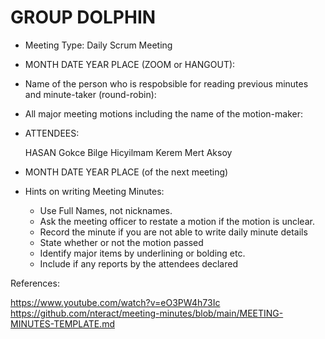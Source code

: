   # GROUP DOLPHIN
  
  - Meeting Type: Daily Scrum Meeting
  
  - MONTH DATE YEAR PLACE (ZOOM or HANGOUT):
  
  - Name of the person who is respobsible for reading previous minutes and minute-taker (round-robin):
  
  - All major meeting motions including the name of the motion-maker:
  
  - ATTENDEES:
  
    HASAN Gokce
    Bilge Hicyilmam
    Kerem Mert Aksoy
  
  - MONTH DATE YEAR PLACE (of the next meeting)
  
  - Hints on writing Meeting Minutes:
  
      - Use Full Names, not nicknames.
      - Ask the meeting officer to restate a motion if the motion is unclear.
      - Record the minute if you are not able to write daily minute details
      - State whether or not the motion passed
      - Identify major items by underlining or bolding etc.
      - Include if any reports by the attendees declared
  
  References: 
  
  https://www.youtube.com/watch?v=eO3PW4h73Ic
  https://github.com/nteract/meeting-minutes/blob/main/MEETING-MINUTES-TEMPLATE.md

